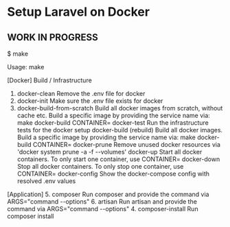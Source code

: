 # Setup Laravel on Docker
## WORK IN PROGRESS


$ make

Usage:
  make <target>

[Docker] Build / Infrastructure
1.  docker-clean                 Remove the .env file for docker
2.  docker-init                  Make sure the .env file exists for docker
3.  docker-build-from-scratch    Build all docker images from scratch, without cache etc. Build a specific image by providing the service name via: make docker-build CONTAINER=<service>
  docker-test                  Run the infrastructure tests for the docker setup
  docker-build     (rebuild)   Build all docker images. Build a specific image by providing the service name via: make docker-build CONTAINER=<service>
  docker-prune                 Remove unused docker resources via 'docker system prune -a -f --volumes'
  docker-up                    Start all docker containers. To only start one container, use CONTAINER=<service>
  docker-down                  Stop all docker containers. To only stop one container, use CONTAINER=<service>
  docker-config                Show the docker-compose config with resolved .env values

[Application]
5.  composer                     Run composer and provide the command via ARGS="command --options"
6.  artisan                      Run artisan and provide the command via ARGS="command --options"
4.  composer-install             Run composer install

